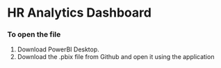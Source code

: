 # HR Analytics Dashboard

### To open the file

1. Download PowerBI Desktop.
2. Download the .pbix file from Github and open it using the application
